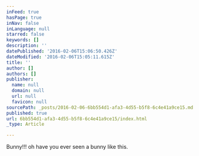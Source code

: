```yaml
---
inFeed: true
hasPage: true
inNav: false
inLanguage: null
starred: false
keywords: []
description: ''
datePublished: '2016-02-06T15:06:50.426Z'
dateModified: '2016-02-06T15:05:11.615Z'
title: ''
author: []
authors: []
publisher:
  name: null
  domain: null
  url: null
  favicon: null
sourcePath: _posts/2016-02-06-6bb554d1-afa3-4d55-b5f8-6c4e41a9ce15.md
published: true
url: 6bb554d1-afa3-4d55-b5f8-6c4e41a9ce15/index.html
_type: Article

---
```

Bunny!!! oh have you ever seen a bunny like this.